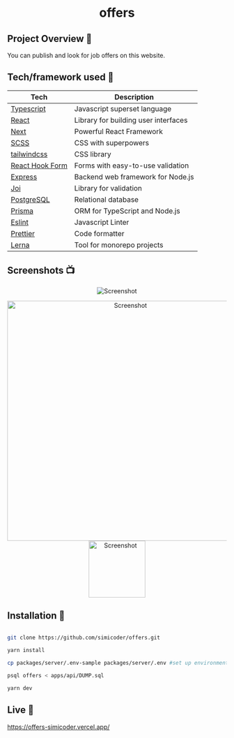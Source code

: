 <h1 align="center">offers</h1>

## Project Overview 🎉

You can publish and look for job offers on this website.

## Tech/framework used 🔧

| Tech                                            | Description                          |
| ----------------------------------------------- | ------------------------------------ |
| [Typescript](https://www.typescriptlang.org/)   | Javascript superset language         |
| [React](https://reactjs.org/)                   | Library for building user interfaces |
| [Next](https://nextjs.org/)                     | Powerful React Framework             |
| [SCSS](https://sass-lang.com/)                  | CSS with superpowers                 |
| [tailwindcss](https://tailwindcss.com/)         | CSS library                          |
| [React Hook Form](https://react-hook-form.com/) | Forms with easy-to-use validation    |
| [Express](https://expressjs.com/)               | Backend web framework for Node.js    |
| [Joi](https://joi.dev/api)                      | Library for validation               |
| [PostgreSQL](https://www.postgresql.org/)       | Relational database                  |
| [Prisma](https://www.prisma.io/)                | ORM for TypeScript and Node.js       |
| [Eslint](https://eslint.org/)                   | Javascript Linter                    |
| [Prettier](https://prettier.io/)                | Code formatter                       |
| [Lerna](https://lerna.js.org/)                  | Tool for monorepo projects           |

## Screenshots 📺

<p align="center">
    <img src="https://i.ibb.co/Wt6J1f2/ss1.png" alt="Screenshot">
</p>

<p align="center">
    <img  width="550" src="https://i.ibb.co/DVCNktN/ss2.png" alt="Screenshot">
    <img  width="130" src="https://i.ibb.co/MfZGBwV/ss3.png"  alt="Screenshot">
</p>

## Installation 💾

```bash

git clone https://github.com/simicoder/offers.git

yarn install

cp packages/server/.env-sample packages/server/.env #set up environment variables

psql offers < apps/api/DUMP.sql

yarn dev

```

## Live 📍

https://offers-simicoder.vercel.app/
